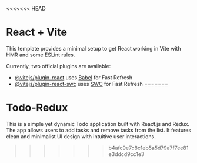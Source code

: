 <<<<<<< HEAD
# React + Vite

This template provides a minimal setup to get React working in Vite with HMR and some ESLint rules.

Currently, two official plugins are available:

- [@vitejs/plugin-react](https://github.com/vitejs/vite-plugin-react/blob/main/packages/plugin-react/README.md) uses [Babel](https://babeljs.io/) for Fast Refresh
- [@vitejs/plugin-react-swc](https://github.com/vitejs/vite-plugin-react-swc) uses [SWC](https://swc.rs/) for Fast Refresh
=======
# Todo-Redux
This is a simple yet dynamic Todo application built with React.js and Redux. The app allows users to add tasks and remove tasks from the list. It features clean and minimalist UI design with intuitive user interactions.
>>>>>>> b4afc9e7c8c1eb5a5d79a7f7ee81e3ddcd9cc1e3
